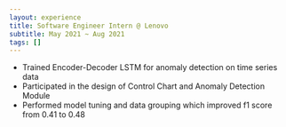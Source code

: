 ```yaml
---
layout: experience
title: Software Engineer Intern @ Lenovo
subtitle: May 2021 ~ Aug 2021
tags: []
---
```


- Trained Encoder-Decoder LSTM for anomaly detection on time series data
- Participated in the design of Control Chart and Anomaly Detection Module
- Performed model tuning and data grouping which improved f1 score from 0.41 to 0.48